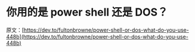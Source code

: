 # 你用的是 power shell 还是 DOS？

原文：[https://dev.to/fultonbrowne/power-shell-or-dos-what-do-you-use-448b](https://dev.to/fultonbrowne/power-shell-or-dos-what-do-you-use-448b)